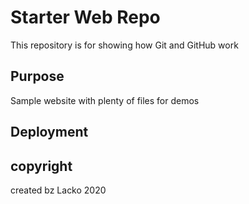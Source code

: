 # Starter Web Repo

This repository is for showing how Git and GitHub work

## Purpose

Sample website with plenty of files for demos

## Deployment

## copyright

created bz Lacko 2020

<!-- ready for merging -->


